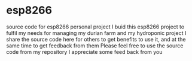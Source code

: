 # esp8266
source code for esp8266 personal project
I buid this esp8266 project to fulfil my needs for managing my durian farm and my hydroponic project
I share the source code here for others to get benefits to use it, and at the same time to get feedback from them
Please feel free to use the source code from my repository
I appreciate some feed back from you

